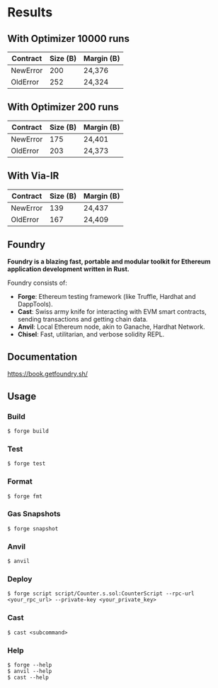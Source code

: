 # Results   
## With Optimizer 10000 runs
| Contract | Size (B) | Margin (B) |
|----------|----------|------------|
| NewError |      200 |     24,376 |
| OldError |      252 |     24,324 |

## With Optimizer 200 runs
| Contract | Size (B) | Margin (B) |
|----------|----------|------------|
| NewError |      175 |     24,401 |
| OldError |      203 |     24,373 |

## With Via-IR
| Contract | Size (B) | Margin (B) |
|----------|----------|------------|
| NewError |      139 |     24,437 |
| OldError |      167 |     24,409 |


## Foundry

**Foundry is a blazing fast, portable and modular toolkit for Ethereum application development written in Rust.**

Foundry consists of:

-   **Forge**: Ethereum testing framework (like Truffle, Hardhat and DappTools).
-   **Cast**: Swiss army knife for interacting with EVM smart contracts, sending transactions and getting chain data.
-   **Anvil**: Local Ethereum node, akin to Ganache, Hardhat Network.
-   **Chisel**: Fast, utilitarian, and verbose solidity REPL.

## Documentation

https://book.getfoundry.sh/

## Usage

### Build

```shell
$ forge build
```

### Test

```shell
$ forge test
```

### Format

```shell
$ forge fmt
```

### Gas Snapshots

```shell
$ forge snapshot
```

### Anvil

```shell
$ anvil
```

### Deploy

```shell
$ forge script script/Counter.s.sol:CounterScript --rpc-url <your_rpc_url> --private-key <your_private_key>
```

### Cast

```shell
$ cast <subcommand>
```

### Help

```shell
$ forge --help
$ anvil --help
$ cast --help
```
